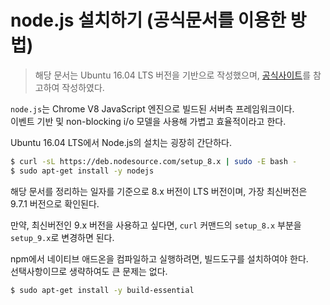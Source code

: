 # node.js 설치하기 (공식문서를 이용한 방법)
> 해당 문서는 Ubuntu 16.04 LTS 버전을 기반으로 작성했으며, [공식사이트][docs-installation]를 참고하여 작성하였다.

`node.js`는 Chrome V8 JavaScript 엔진으로 빌드된 서버측 프레임워크이다.  
이벤트 기반 및 non-blocking i/o 모델을 사용해 가볍고 효율적이라고 한다.

Ubuntu 16.04 LTS에서 Node.js의 설치는 굉장히 간단하다.

``` bash
$ curl -sL https://deb.nodesource.com/setup_8.x | sudo -E bash -
$ sudo apt-get install -y nodejs
```

해당 문서를 정리하는 일자를 기준으로 8.x 버전이 LTS 버전이며, 가장 최신버전은 9.7.1 버전으로 확인된다.

만약, 최신버전인 9.x 버전을 사용하고 싶다면, `curl` 커맨드의 `setup_8.x` 부분을 `setup_9.x`로 변경하면 된다.


npm에서 네이티브 애드온을 컴파일하고 실행하려면, 빌드도구를 설치하여야 한다.  
선택사항이므로 생략하여도 큰 문제는 없다.

``` bash
$ sudo apt-get install -y build-essential
```

[docs-installation]: https://nodejs.org/ko/download/package-manager/